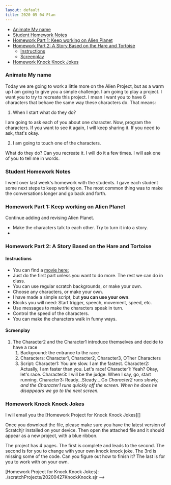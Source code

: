 ```yaml
---
layout: default
title: 2020 05 04 Plan 
---
```


* [Animate My name](#animate-my-name)
* [Student Homework Notes](#student-homework-notes)
* [Homework Part 1: Keep working on Alien Planet](#homework-part-1-keep-working-on-alien-planet)
* [Homework Part 2: A Story Based on the Hare and Tortoise](#homework-part-2-a-story-based-on-the-hare-and-tortoise)
  * [Instructions](#instructions)
  * [Screenplay](#screenplay)
* [Homework Knock Knock Jokes](#homework-knock-knock-jokes)


### Animate My name

Today  we are going to work a little more on the Alien Project, but as a warm up I am going to give you a simple challenge. I am going to play a project. I want you to try to recreate this project. I mean I want you to have 6 characters that behave the same way these characters do. That means:

1. When I start what do they do?

I am going to ask each of you about one character.
Now, program the characters. If you want to see it again, I will keep sharing it.
If you need to ask, that's okay.

2. I am going to touch one of the characters. 

What do they do? 
Can you recreate it. 
I will do it a few times. 
I will ask one of you to tell me in words.


### Student Homework Notes

I went over last week's homework with the students. I gave each student some next steps to keep working on. The most common thing was to make the conversations longer and go back and forth.



### Homework Part 1: Keep working on Alien Planet

Continue adding and revising Alien Planet. 

* Make the characters talk to each other. Try to turn it into a story. 
* 


### Homework Part 2: A Story Based on the Hare and Tortoise

#### Instructions
* You can find a [movie here: ](./images/2020-05-04/Homeworkfor05-11.mov)
* Just do the first part unless you want to do more. The rest we can do in class.
* You can use regular scratch backgrounds, or make your own.
* Choose any characters, or make your own.
* I have made a simple script, but **you can use your own**. 
* Blocks you will need: Start trigger, speech, movement, speed, etc.
* Use messages to make the characters speak in turn. 
* Control the speed of the characters. 
* You can make the characters walk in funny ways.

#### Screenplay
1. The Character2 and the Character1 introduce themselves and decide to have a race
   1. Background: the entrance to the race
   2. Characters: Character1, Character2, Character3, OTher Characters
   3. Script:
      Character1: You are slow. I am the fastest.
      Character2: Actually, I am faster than you. Let's race!
      Character1: Yeah? Okay, let's race.
      Character3: I will be the judge. When I say, go, start running.
      Character3: Ready...Steady....Go
      *Character2 runs slowly, and the Character1 runs quickly off the screen. When he does he disappears we go to the next screen.*


### Homework Knock Knock Jokes

I will email you the [Homework Project for Knock Knock Jokes][]



Once you download the file, please make sure you have the latest version of Scratchjr installed on your device. Then open the attached file and it should appear as a new project, with a blue ribbon.

The project has 4 pages. The first is complete and leads to the second. The second is for you to change with your own knock knock joke. The 3rd is missing some of the code. Can you figure out how to finish it? The last is for you to work with on your own. 


[Homework Project for Knock Knock Jokes]: ./scratchProjects/20200427KnockKnock.sjr -->


